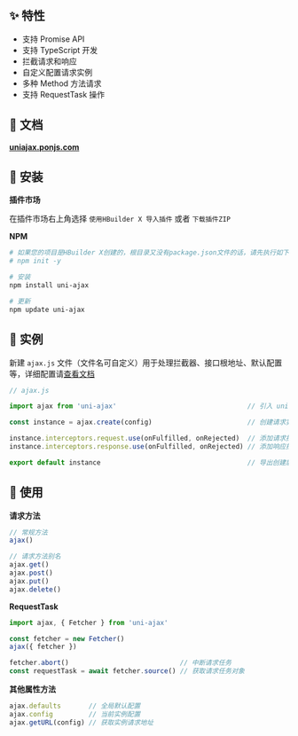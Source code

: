 ## ✨ 特性

- 支持 Promise API
- 支持 TypeScript 开发
- 拦截请求和响应
- 自定义配置请求实例
- 多种 Method 方法请求
- 支持 RequestTask 操作

## 🍟 文档

**[uniajax.ponjs.com](https://uniajax.ponjs.com)**

## 🥗 安装

**插件市场**

在插件市场右上角选择 `使用HBuilder X 导入插件` 或者 `下载插件ZIP`

**NPM**

```bash
# 如果您的项目是HBuilder X创建的，根目录又没有package.json文件的话，请先执行如下命令：
# npm init -y

# 安装
npm install uni-ajax

# 更新
npm update uni-ajax
```

## 🥐 实例

新建 `ajax.js` 文件（文件名可自定义）用于处理拦截器、接口根地址、默认配置等，详细配置请[查看文档](https://uniajax.ponjs.com/instance/create.html)

```JavaScript
// ajax.js

import ajax from 'uni-ajax'                                 // 引入 uni-ajax 模块

const instance = ajax.create(config)                        // 创建请求实例

instance.interceptors.request.use(onFulfilled, onRejected)  // 添加请求拦截器
instance.interceptors.response.use(onFulfilled, onRejected) // 添加响应拦截器

export default instance                                     // 导出创建后的实例
```

## 🥪 使用

**请求方法**

```JavaScript
// 常规方法
ajax()

// 请求方法别名
ajax.get()
ajax.post()
ajax.put()
ajax.delete()
```

**RequestTask**

```JavaScript
import ajax, { Fetcher } from 'uni-ajax'

const fetcher = new Fetcher()
ajax({ fetcher })

fetcher.abort()                            // 中断请求任务
const requestTask = await fetcher.source() // 获取请求任务对象
```

**其他属性方法**

```JavaScript
ajax.defaults       // 全局默认配置
ajax.config         // 当前实例配置
ajax.getURL(config) // 获取实例请求地址
```
